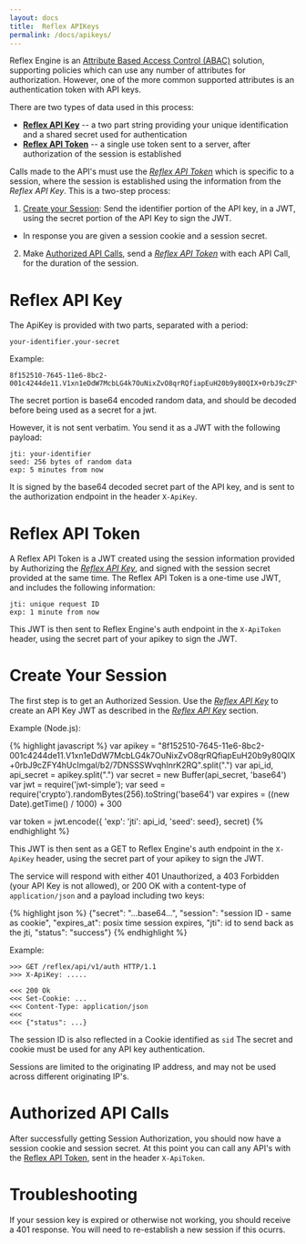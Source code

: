 ```yaml
---
layout: docs
title:  Reflex APIKeys
permalink: /docs/apikeys/
---
```


Reflex Engine is an [Attribute Based Access Control (ABAC)](/docs/abac/) solution, supporting policies which can use any number of attributes for authorization.  However, one of the more common supported attributes is an authentication token with API keys.

There are two types of data used in this process:

* **[Reflex API Key](#reflex-api-key)** -- a two part string providing your unique identification and a shared secret used for authentication
* **[Reflex API Token](#reflex-api-token)** -- a single use token sent to a server, after authorization of the session is established

Calls made to the API's must use the *[Reflex API Token](#reflex-api-token)* which is specific to a session, where the session is established using the information from the *Reflex API Key*.  This is a two-step process:

1. [Create your Session](#create-your-session): Send the identifier portion of the API key, in a JWT, using the secret portion of the API Key to sign the JWT.
  * In response you are given a session cookie and a session secret.
2. Make [Authorized API Calls](#authorized-api-calls), send a *[Reflex API Token](#reflex-api-token)* with each API Call, for the duration of the session.

# Reflex API Key
The ApiKey is provided with two parts, separated with a period:

	your-identifier.your-secret

Example:

	8f152510-7645-11e6-8bc2-001c4244de11.V1xn1eDdW7McbLG4k7OuNixZvO8qrRQfiapEuH20b9y80QIX+0rbJ9cZFY4hUcImgal/b2/7DNSSSWvqhInrK2RQ

The secret portion is base64 encoded random data, and should be decoded before being used as a secret for a jwt.

However, it is not sent verbatim.  You send it as a JWT with the following payload:

	jti: your-identifier
	seed: 256 bytes of random data
	exp: 5 minutes from now

It is signed by the base64 decoded secret part of the API key, and is sent to the authorization endpoint in the header `X-ApiKey`.

# Reflex API Token

A Reflex API Token is a JWT created using the session information provided by Authorizing the *[Reflex API Key](#reflex-api-key)*, and signed with the session secret provided at the same time.  The Reflex API Token is a one-time use JWT, and includes the following information:

	jti: unique request ID
	exp: 1 minute from now

This JWT is then sent to Reflex Engine's auth endpoint in the `X-ApiToken` header, using the secret part of your apikey to sign the JWT.

# Create Your Session

The first step is to get an Authorized Session.  Use the *[Reflex API Key](#reflex-api-key)* to create an API Key JWT as described in the *[Reflex API Key](#reflex-api-key)* section.

Example (Node.js):

{% highlight javascript %}
var apikey = "8f152510-7645-11e6-8bc2-001c4244de11.V1xn1eDdW7McbLG4k7OuNixZvO8qrRQfiapEuH20b9y80QIX+0rbJ9cZFY4hUcImgal/b2/7DNSSSWvqhInrK2RQ".split(".")
var api_id, api_secret = apikey.split(".")
var secret = new Buffer(api_secret, 'base64')
var jwt = require('jwt-simple');
var seed = require('crypto').randomBytes(256).toString('base64')
var expires = ((new Date).getTime() / 1000) + 300 

var token = jwt.encode({ 'exp': 'jti': api_id, 'seed': seed}, secret)
{% endhighlight %}

This JWT is then sent as a GET to Reflex Engine's auth endpoint in the `X-ApiKey` header, using the secret part of your apikey to sign the JWT. 

The service will respond with either 401 Unauthorized, a 403 Forbidden (your API Key is not allowed), or 200 OK with a content-type of `application/json` and a payload including two keys:

{% highlight json %}
{"secret": "...base64...",
 "session": "session ID - same as cookie",
 "expires_at": posix time session expires,
 "jti": id to send back as the jti,
 "status": "success"}
{% endhighlight %}

Example:

	>>> GET /reflex/api/v1/auth HTTP/1.1
    >>> X-ApiKey: .....

    <<< 200 Ok
    <<< Set-Cookie: ...
	<<< Content-Type: application/json
    <<<
    <<< {"status": ...}

The session ID is also reflected in a Cookie identified as `sid`  The secret and cookie must be used for any API key authentication.

Sessions are limited to the originating IP address, and may not be used across different originating IP's.

# Authorized API Calls

After successfully getting Session Authorization, you should now have a session cookie and session secret.  At this point you can call any API's with the [Reflex API Token](#reflex-api-token), sent in the header `X-ApiToken`.

# Troubleshooting

If your session key is expired or otherwise not working, you should receive a 401 response.  You will need to re-establish a new session if this ocurrs.

